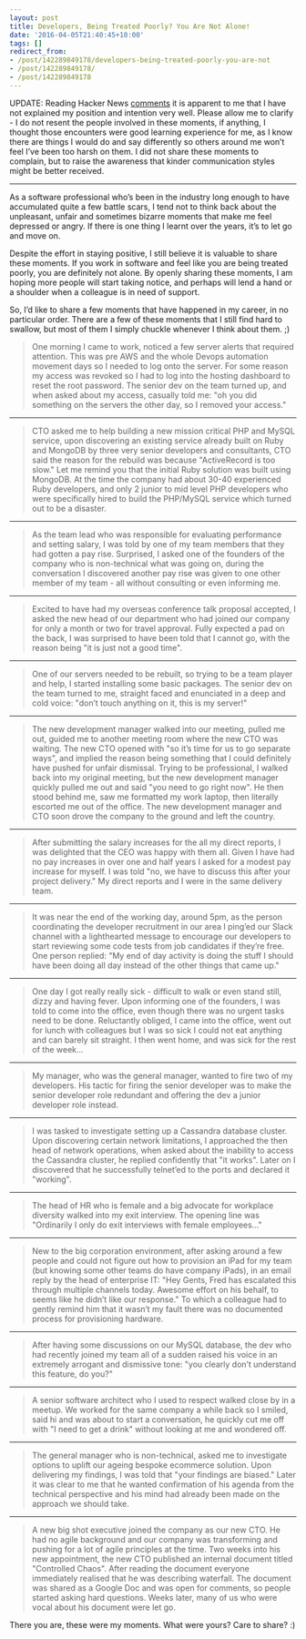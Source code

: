 ```yaml
---
layout: post
title: Developers, Being Treated Poorly? You Are Not Alone!
date: '2016-04-05T21:40:45+10:00'
tags: []
redirect_from:
- /post/142289849178/developers-being-treated-poorly-you-are-not
- /post/142289849178/
- /post/142289849178
---
```

UPDATE: Reading Hacker News [comments](https://news.ycombinator.com/item?id=11429590) it is apparent to me that I have not explained my position and intention very well. Please allow me to clarify - I do not resent the people involved in these moments, if anything, I thought those encounters were good learning experience for me, as I know there are things I would do and say differently so others around me won’t feel I’ve been too harsh on them. I did not share these moments to complain, but to raise the awareness that kinder communication styles might be better received.

* * *

As a software professional who’s been in the industry long enough to have accumulated quite a few battle scars, I tend not to think back about the unpleasant, unfair and sometimes bizarre moments that make me feel depressed or angry. If there is one thing I learnt over the years, it’s to let go and move on.

Despite the effort in staying positive, I still believe it is valuable to share these moments. If you work in software and feel like you are being treated poorly, you are definitely not alone. By openly sharing these moments, I am hoping more people will start taking notice, and perhaps will lend a hand or a shoulder when a colleague is in need of support.

So, I’d like to share a few moments that have happened in my career, in no particular order. There are a few of these moments that I still find hard to swallow, but most of them I simply chuckle whenever I think about them. ;)


> One morning I came to work, noticed a few server alerts that required attention. This was pre AWS and the whole Devops automation movement days so I needed to log onto the server. For some reason my access was revoked so I had to log into the hosting dashboard to reset the root password. The senior dev on the team turned up, and when asked about my access, casually told me: "oh you did something on the servers the other day, so I removed your access."

* * *

> CTO asked me to help building a new mission critical PHP and MySQL service, upon discovering an existing service already built on Ruby and MongoDB by three very senior developers and consultants, CTO said the reason for the rebuild was because "ActiveRecord is too slow." Let me remind you that the initial Ruby solution was built using MongoDB. At the time the company had about 30-40 experienced Ruby developers, and only 2 junior to mid level PHP developers who were specifically hired to build the PHP/MySQL service which turned out to be a disaster.

* * *

> As the team lead who was responsible for evaluating performance and setting salary, I was told by one of my team members that they had gotten a pay rise. Surprised, I asked one of the founders of the company who is non-technical what was going on, during the conversation I discovered another pay rise was given to one other member of my team - all without consulting or even informing me.

* * *

> Excited to have had my overseas conference talk proposal accepted, I asked the new head of our department who had joined our company for only a month or two for travel approval. Fully expected a pad on the back, I was surprised to have been told that I cannot go, with the reason being "it is just not a good time".

* * *

> One of our servers needed to be rebuilt, so trying to be a team player and help, I started installing some basic packages. The senior dev on the team turned to me, straight faced and enunciated in a deep and cold voice: "don’t touch anything on it, this is my server!"

* * *

> The new development manager walked into our meeting, pulled me out, guided me to another meeting room where the new CTO was waiting. The new CTO opened with "so it’s time for us to go separate ways", and implied the reason being something that I could definitely have pushed for unfair dismissal. Trying to be professional, I walked back into my original meeting, but the new development manager quickly pulled me out and said "you need to go right now". He then stood behind me, saw me formatted my work laptop, then literally escorted me out of the office. The new development manager and CTO soon drove the company to the ground and left the country.

* * *

> After submitting the salary increases for the all my direct reports, I was delighted that the CEO was happy with them all. Given I have had no pay increases in over one and half years I asked for a modest pay increase for myself. I was told "no, we have to discuss this after your project delivery." My direct reports and I were in the same delivery team.

* * *

> It was near the end of the working day, around 5pm, as the person coordinating the developer recruitment in our area I ping’ed our Slack channel with a lighthearted message to encourage our developers to start reviewing some code tests from job candidates if they’re free. One person replied: "My end of day activity is doing the stuff I should have been doing all day instead of the other things that came up."

* * *

> One day I got really really sick - difficult to walk or even stand still, dizzy and having fever. Upon informing one of the founders, I was told to come into the office, even though there was no urgent tasks need to be done. Reluctantly obliged, I came into the office, went out for lunch with colleagues but I was so sick I could not eat anything and can barely sit straight. I then went home, and was sick for the rest of the week…

* * *

> My manager, who was the general manager, wanted to fire two of my developers. His tactic for firing the senior developer was to make the senior developer role redundant and offering the dev a junior developer role instead.

* * *

> I was tasked to investigate setting up a Cassandra database cluster. Upon discovering certain network limitations, I approached the then head of network operations, when asked about the inability to access the Cassandra cluster, he replied confidently that "it works". Later on I discovered that he successfully telnet’ed to the ports and declared it "working".

* * *

> The head of HR who is female and a big advocate for workplace diversity walked into my exit interview. The opening line was "Ordinarily I only do exit interviews with female employees…"

* * *

> New to the big corporation environment, after asking around a few people and could not figure out how to provision an iPad for my team (but knowing some other teams do have company iPads), in an email reply by the head of enterprise IT: "Hey Gents, Fred has escalated this through multiple channels today. Awesome effort on his behalf, to seems like he didn’t like our response." To which a colleague had to gently remind him that it wasn’t my fault there was no documented process for provisioning hardware.

* * *

> After having some discussions on our MySQL database, the dev who had recently joined my team all of a sudden raised his voice in an extremely arrogant and dismissive tone: "you clearly don’t understand this feature, do you?"

* * *

> A senior software architect who I used to respect walked close by in a meetup. We worked for the same company a while back so I smiled, said hi and was about to start a conversation, he quickly cut me off with "I need to get a drink" without looking at me and wondered off.

* * *

> The general manager who is non-technical, asked me to investigate options to uplift our ageing bespoke ecommerce solution. Upon delivering my findings, I was told that "your findings are biased." Later it was clear to me that he wanted confirmation of his agenda from the technical perspective and his mind had already been made on the approach we should take.

* * *

> A new big shot executive joined the company as our new CTO. He had no agile background and our company was transforming and pushing for a lot of agile principles at the time. Two weeks into his new appointment, the new CTO published an internal document titled "Controlled Chaos". After reading the document everyone immediately realised that he was describing waterfall. The document was shared as a Google Doc and was open for comments, so people started asking hard questions. Weeks later, many of us who were vocal about his document were let go.

There you are, these were my moments. What were yours? Care to share? :)

